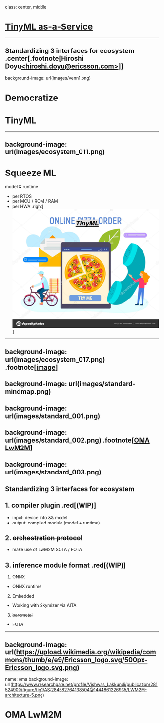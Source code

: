 class: center, middle
# [TinyML as-a-Service](https://sched.co/TLCJ)
 -----
Standardizing 3 interfaces for ecosystem
.center[.footnote[Hiroshi Doyu[&lt;hiroshi.doyu@ericsson.com&gt;](hiroshi.doyu@ericsson.com)]]
---
background-image: url(images/venn1.png)
# Democratize
# TinyML
---
background-image: url(images/ecosystem_011.png)
---
# Squeeze ML
model & runtime
- per RTOS
- per MCU / ROM / RAM
- per HWA
.right[![](images/pizzaonline.png)]
---
background-image: url(images/ecosystem_017.png)
.footnote[[image](images/ecosystem_017.png)]
---
background-image: url(images/standard-mindmap.png)
---
background-image: url(images/standard_001.png)
---
background-image: url(images/standard_002.png)
.footnote[[OMA LwM2M](#oma)]
---
background-image: url(images/standard_003.png)
---
## **Standardizing 3 interfaces for ecosystem**
## 1. compiler plugin .red[(WIP)]
- input: device info && model
- output: compiled module (model + runtime)

## 2. ~~orchestration protocol~~
- make use of LwM2M SOTA / FOTA

## 3. inference module format .red[(WIP)]
1. ~~ONNX~~
 - ONNX runtime
2. Embedded
 - Working with Skymizer via AITA
3. ~~baremetal~~
 - FOTA

---
background-image: url(https://upload.wikimedia.org/wikipedia/commons/thumb/e/e9/Ericsson_logo.svg/500px-Ericsson_logo.svg.png)
---
name: oma
background-image: url(https://www.researchgate.net/profile/Vishwas_Lakkundi/publication/281524900/figure/fig1/AS:284582764138504@1444861226935/LWM2M-architecture-5.png)
# OMA LwM2M
